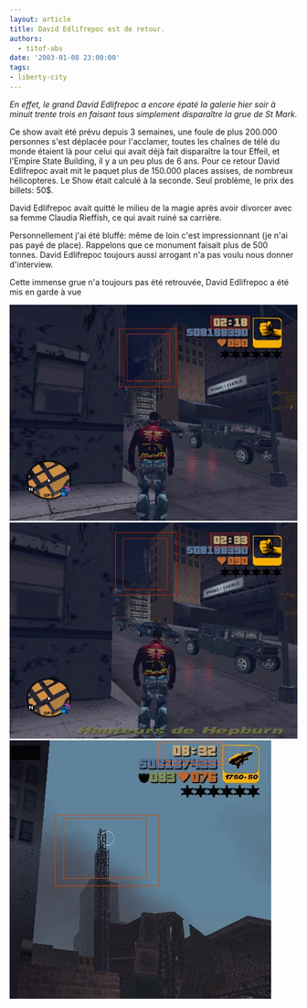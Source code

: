 ```yaml
---
layout: article
title: David Edlifrepoc est de retour.
authors:
  - titof-abs
date: '2003-01-08 23:00:00'
tags:
- liberty-city
---
```


_En effet, le grand David Edlifrepoc a encore épaté la galerie hier soir à minuit trente trois en faisant tous simplement disparaître la grue de St Mark._

Ce show avait été prévu depuis 3 semaines, une foule de plus 200.000 personnes s'est déplacée pour l'acclamer, toutes les chaînes de télé du monde étaient là pour celui qui avait déjà fait disparaître la tour Effeil, et l'Empire State Building, il y a un peu plus de 6 ans. Pour ce retour David Edlifrepoc avait mit le paquet plus de 150.000 places assises, de nombreux hélicopteres. Le Show était calculé à la seconde. Seul problème, le prix des billets: 50$.

David Edlifrepoc avait quitté le milieu de la magie après avoir divorcer avec sa femme Claudia Rieffish, ce qui avait ruiné sa carrière.

Personnellement j'ai été bluffé: même de loin c'est impressionnant (je n'ai pas payé de place). Rappelons que ce monument faisait plus de 500 tonnes. David Edlifrepoc toujours aussi arrogant n'a pas voulu nous donner d'interview.

Cette immense grue n'a toujours pas été retrouvée, David Edlifrepoc a été mis en garde à vue

![](/content/images/v1/user24/Magie_1.jpg)
![](/content/images/v1/user24/Magie_2.jpg)
![](/content/images/v1/user24/Magie_3.jpg)
